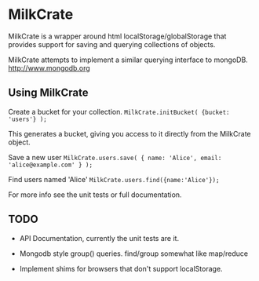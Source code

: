 MilkCrate
===========

MilkCrate is a wrapper around html localStorage/globalStorage that provides
support for saving and querying collections of objects.

MilkCrate attempts to implement a similar querying interface to mongoDB.
http://www.mongodb.org


Using MilkCrate
------------

Create a bucket for your collection.
`MilkCrate.initBucket( {bucket: 'users'} );`

This generates a bucket, giving you access to it directly from the MilkCrate object.

Save a new user
`MilkCrate.users.save( { name: 'Alice', email: 'alice@example.com' } );`

Find users named 'Alice'
`MilkCrate.users.find({name:'Alice'});`

For more info see the unit tests or full documentation.



TODO
-----

 - API Documentation, currently the unit tests are it.

 - Mongodb style group() queries.  find/group somewhat like map/reduce

 - Implement shims for browsers that don't support localStorage.

